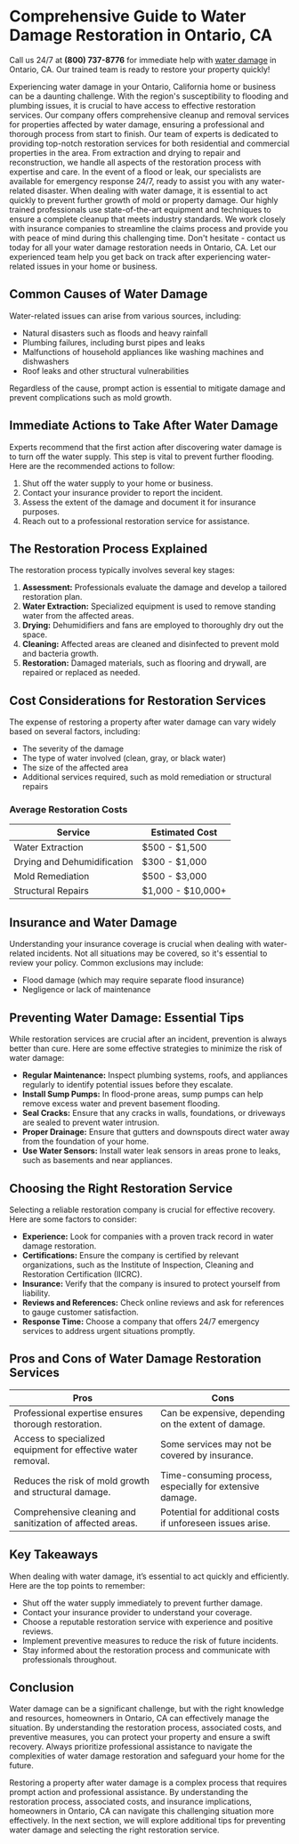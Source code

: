 # Comprehensive Guide to Water Damage Restoration in Ontario, CA

Call us 24/7 at **(800) 737-8776** for immediate help with [water damage](https://waterdamagerestoration.pages.dev/) in Ontario, CA. Our trained team is ready to restore your property quickly!

Experiencing water damage in your Ontario, California home or business can be a daunting challenge. With the region's susceptibility to flooding and plumbing issues, it is crucial to have access to effective restoration services. Our company offers comprehensive cleanup and removal services for properties affected by water damage, ensuring a professional and thorough process from start to finish. Our team of experts is dedicated to providing top-notch restoration services for both residential and commercial properties in the area. From extraction and drying to repair and reconstruction, we handle all aspects of the restoration process with expertise and care. In the event of a flood or leak, our specialists are available for emergency response 24/7, ready to assist you with any water-related disaster. When dealing with water damage, it is essential to act quickly to prevent further growth of mold or property damage. Our highly trained professionals use state-of-the-art equipment and techniques to ensure a complete cleanup that meets industry standards. We work closely with insurance companies to streamline the claims process and provide you with peace of mind during this challenging time. Don't hesitate - contact us today for all your water damage restoration needs in Ontario, CA. Let our experienced team help you get back on track after experiencing water-related issues in your home or business.

## Common Causes of Water Damage

Water-related issues can arise from various sources, including:

- Natural disasters such as floods and heavy rainfall
- Plumbing failures, including burst pipes and leaks
- Malfunctions of household appliances like washing machines and dishwashers
- Roof leaks and other structural vulnerabilities

Regardless of the cause, prompt action is essential to mitigate damage and prevent complications such as mold growth.

## Immediate Actions to Take After Water Damage

Experts recommend that the first action after discovering water damage is to turn off the water supply. This step is vital to prevent further flooding. Here are the recommended actions to follow:

1. Shut off the water supply to your home or business.
2. Contact your insurance provider to report the incident.
3. Assess the extent of the damage and document it for insurance purposes.
4. Reach out to a professional restoration service for assistance.

## The Restoration Process Explained

The restoration process typically involves several key stages:

1. **Assessment:** Professionals evaluate the damage and develop a tailored restoration plan.
2. **Water Extraction:** Specialized equipment is used to remove standing water from the affected areas.
3. **Drying:** Dehumidifiers and fans are employed to thoroughly dry out the space.
4. **Cleaning:** Affected areas are cleaned and disinfected to prevent mold and bacteria growth.
5. **Restoration:** Damaged materials, such as flooring and drywall, are repaired or replaced as needed.

## Cost Considerations for Restoration Services

The expense of restoring a property after water damage can vary widely based on several factors, including:

- The severity of the damage
- The type of water involved (clean, gray, or black water)
- The size of the affected area
- Additional services required, such as mold remediation or structural repairs

### Average Restoration Costs

| Service                          | Estimated Cost     |
|----------------------------------|---------------------|
| Water Extraction                 | $500 - $1,500       |
| Drying and Dehumidification      | $300 - $1,000       |
| Mold Remediation                 | $500 - $3,000       |
| Structural Repairs               | $1,000 - $10,000+   |

## Insurance and Water Damage

Understanding your insurance coverage is crucial when dealing with water-related incidents. Not all situations may be covered, so it's essential to review your policy. Common exclusions may include:

- Flood damage (which may require separate flood insurance)
- Negligence or lack of maintenance

## Preventing Water Damage: Essential Tips

While restoration services are crucial after an incident, prevention is always better than cure. Here are some effective strategies to minimize the risk of water damage:

- **Regular Maintenance:** Inspect plumbing systems, roofs, and appliances regularly to identify potential issues before they escalate.
- **Install Sump Pumps:** In flood-prone areas, sump pumps can help remove excess water and prevent basement flooding.
- **Seal Cracks:** Ensure that any cracks in walls, foundations, or driveways are sealed to prevent water intrusion.
- **Proper Drainage:** Ensure that gutters and downspouts direct water away from the foundation of your home.
- **Use Water Sensors:** Install water leak sensors in areas prone to leaks, such as basements and near appliances.

## Choosing the Right Restoration Service

Selecting a reliable restoration company is crucial for effective recovery. Here are some factors to consider:

- **Experience:** Look for companies with a proven track record in water damage restoration.
- **Certifications:** Ensure the company is certified by relevant organizations, such as the Institute of Inspection, Cleaning and Restoration Certification (IICRC).
- **Insurance:** Verify that the company is insured to protect yourself from liability.
- **Reviews and References:** Check online reviews and ask for references to gauge customer satisfaction.
- **Response Time:** Choose a company that offers 24/7 emergency services to address urgent situations promptly.

## Pros and Cons of Water Damage Restoration Services

| Pros                                                        | Cons                                               |
|-------------------------------------------------------------|----------------------------------------------------|
| Professional expertise ensures thorough restoration.        | Can be expensive, depending on the extent of damage. |
| Access to specialized equipment for effective water removal.| Some services may not be covered by insurance.    |
| Reduces the risk of mold growth and structural damage.     | Time-consuming process, especially for extensive damage. |
| Comprehensive cleaning and sanitization of affected areas.  | Potential for additional costs if unforeseen issues arise. |

## Key Takeaways

When dealing with water damage, it’s essential to act quickly and efficiently. Here are the top points to remember:

- Shut off the water supply immediately to prevent further damage.
- Contact your insurance provider to understand your coverage.
- Choose a reputable restoration service with experience and positive reviews.
- Implement preventive measures to reduce the risk of future incidents.
- Stay informed about the restoration process and communicate with professionals throughout.

## Conclusion

Water damage can be a significant challenge, but with the right knowledge and resources, homeowners in Ontario, CA can effectively manage the situation. By understanding the restoration process, associated costs, and preventive measures, you can protect your property and ensure a swift recovery. Always prioritize professional assistance to navigate the complexities of water damage restoration and safeguard your home for the future.

Restoring a property after water damage is a complex process that requires prompt action and professional assistance. By understanding the restoration process, associated costs, and insurance implications, homeowners in Ontario, CA can navigate this challenging situation more effectively. In the next section, we will explore additional tips for preventing water damage and selecting the right restoration service.
